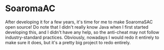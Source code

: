 <h1>SoaromaAC</h2>
After developing it for a few years, it's time for me to make SoaromaSAC open source! Do note that I didn't really know Java when I first started developing this, and I didn't have any help, so the anti-cheat may not follow industry-standard practices. Obviously, nowadays I would redo it entirely to make sure it does, but it's a pretty big project to redo entirely.

